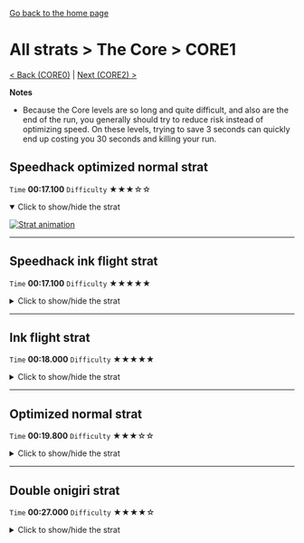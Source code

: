 [Go back to the home page](https://github.com/Doublevil/scbspeedrun)

# All strats > The Core > CORE1

[< Back (CORE0)](https://github.com/Doublevil/scbspeedrun/blob/main/levels/all_lvl/CORE/CORE0.md) | [Next (CORE2) >](https://github.com/Doublevil/scbspeedrun/blob/main/levels/all_lvl/CORE/CORE2.md)

**Notes**
- Because the Core levels are so long and quite difficult, and also are the end of the run, you generally should try to reduce risk instead of optimizing speed. On these levels, trying to save 3 seconds can quickly end up costing you 30 seconds and killing your run.

## Speedhack optimized normal strat

`Time` **00:17.100** `Difficulty` ★★★☆☆
<details open>
  <summary>Click to show/hide the strat</summary>

  [![Strat animation](https://github.com/Doublevil/scbspeedrun/blob/main/media/levels/CORE/CORE1_S_OptimizedStrat.webp)](https://github.com/Doublevil/scbspeedrun/blob/main/media/levels/CORE/CORE1_S_OptimizedStrat.mp4?raw=true)
</details>

---
## Speedhack ink flight strat

`Time` **00:17.100** `Difficulty` ★★★★★
<details>
  <summary>Click to show/hide the strat</summary>

  [![Strat animation](https://github.com/Doublevil/scbspeedrun/blob/main/media/levels/CORE/CORE1_S_InkStrat.webp)](https://github.com/Doublevil/scbspeedrun/blob/main/media/levels/CORE/CORE1_S_InkStrat.mp4?raw=true)
</details>

---
## Ink flight strat

`Time` **00:18.000** `Difficulty` ★★★★★
<details>
  <summary>Click to show/hide the strat</summary>

  [![Strat animation](https://github.com/Doublevil/scbspeedrun/blob/main/media/levels/CORE/CORE1_InkStrat.webp)](https://github.com/Doublevil/scbspeedrun/blob/main/media/levels/CORE/CORE1_InkStrat.mp4?raw=true)
</details>

---
## Optimized normal strat

`Time` **00:19.800** `Difficulty` ★★★☆☆
<details>
  <summary>Click to show/hide the strat</summary>

  [![Strat animation](https://github.com/Doublevil/scbspeedrun/blob/main/media/levels/CORE/CORE1_OptimizedStrat.webp)](https://github.com/Doublevil/scbspeedrun/blob/main/media/levels/CORE/CORE1_OptimizedStrat.mp4?raw=true)
</details>

---
## Double onigiri strat

`Time` **00:27.000** `Difficulty` ★★★★☆
<details>
  <summary>Click to show/hide the strat</summary>

  [![Strat animation](https://github.com/Doublevil/scbspeedrun/blob/main/media/levels/CORE/CORE1_DoubleOnigiri.webp)](https://github.com/Doublevil/scbspeedrun/blob/main/media/levels/CORE/CORE1_DoubleOnigiri.mp4?raw=true)

  **Notes**
  - You can use ink clipping to get some more boosts on the way, but it's very risky.
</details>
